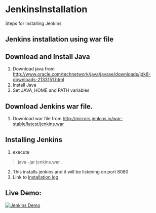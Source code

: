 # JenkinsInstallation
Steps for installing Jenkins

## Jenkins installation using war file

## Download and Install Java
1. Download java from http://www.oracle.com/technetwork/java/javase/downloads/jdk8-downloads-2133151.html
2. Install Java
3. Set JAVA_HOME and PATH variables

## Download Jenkins war file.
1. Download war file from http://mirrors.jenkins.io/war-stable/latest/jenkins.war

## Installing Jenkins
1. execute 
 > java -jar jenkins.war .
2. This installs jenkins and it will be listening on port 8080
3. Link to [Installation log](docs/log)

## Live Demo:
[![Jenkins Demo](https://img.youtube.com/vi/Lk6KXYOzXlI/0.jpg)](https://www.youtube.com/watch?v=Lk6KXYOzXlI)
